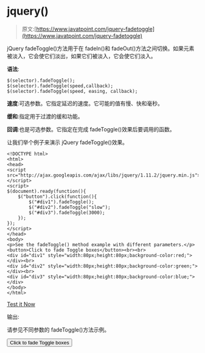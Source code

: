 # jquery()

> 原文:[https://www.javatpoint.com/jquery-fadetoggle](https://www.javatpoint.com/jquery-fadetoggle)

jQuery fadeToggle()方法用于在 fadeIn()和 fadeOut()方法之间切换。如果元素被淡入，它会使它们淡出，如果它们被淡入，它会使它们淡入。

**语法**:

```
$(selector).fadeToggle();
$(selector).fadeToggle(speed,callback); 
$(selector).fadeToggle(speed, easing, callback);

```

**速度**:可选参数。它指定延迟的速度。它可能的值有慢、快和毫秒。

**缓和**:指定用于过渡的缓和功能。

**回调**:也是可选参数。它指定在完成 fadeToggle()效果后要调用的函数。

让我们举个例子来演示 jQuery fadeToggle()效果。

```
<!DOCTYPE html>
<html>
<head>
<script src="http://ajax.googleapis.com/ajax/libs/jquery/1.11.2/jquery.min.js"></script>
<script>
$(document).ready(function(){
    $("button").click(function(){
        $("#div1").fadeToggle();
        $("#div2").fadeToggle("slow");
        $("#div3").fadeToggle(3000);
    });
});
</script>
</head>
<body>
<p>See the fadeToggle() method example with different parameters.</p>
<button>Click to fade Toggle boxes</button><br><br>
<div id="div1" style="width:80px;height:80px;background-color:red;"></div><br>
<div id="div2" style="width:80px;height:80px;background-color:green;"></div><br>
<div id="div3" style="width:80px;height:80px;background-color:blue;"></div>
</body>
</html> 

```

[Test it Now](https://www.javatpoint.com/oprweb/test.jsp?filename=jqueryfadetoggle1)

输出:

请参见不同参数的 fadeToggle()方法示例。

<button class="b1">Click to fade Toggle boxes</button>